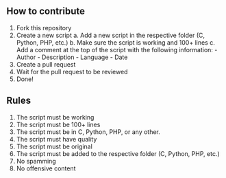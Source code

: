 ## How to contribute
1. Fork this repository
2. Create a new script
    a. Add a new script in the respective folder (C, Python, PHP, etc.)
    b. Make sure the script is working and 100+ lines
    c. Add a comment at the top of the script with the following information:
        - Author
        - Description
        - Language
        - Date
3. Create a pull request
4. Wait for the pull request to be reviewed
5. Done!


## Rules
1. The script must be working
2. The script must be 100+ lines
3. The script must be in C, Python, PHP, or any other.
4. The script must have quality
5. The script must be original
6. The script must be added to the respective folder (C, Python, PHP, etc.)
7. No spamming
8. No offensive content
